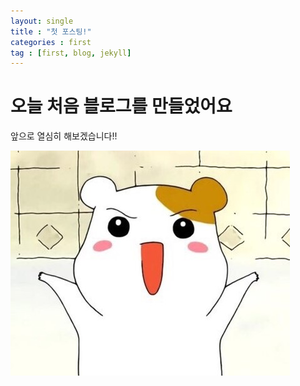 ```yaml
---
layout: single
title : "첫 포스팅!"
categories : first
tag : [first, blog, jekyll]
---
```


# 오늘 처음 블로그를 만들었어요

앞으로 열심히 해보겠습니다!!

![hamtori](../images/2023-05-24-first/ham.jpg)
